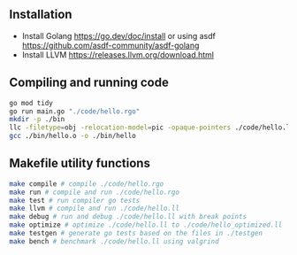 ## Installation

- Install Golang https://go.dev/doc/install or using asdf https://github.com/asdf-community/asdf-golang
- Install LLVM https://releases.llvm.org/download.html

## Compiling and running code
```sh
go mod tidy
go run main.go "./code/hello.rgo"
mkdir -p ./bin
llc -filetype=obj -relocation-model=pic -opaque-pointers ./code/hello.ll -o ./bin/hello.o
gcc ./bin/hello.o -o ./bin/hello
```

## Makefile utility functions

```sh
make compile # compile ./code/hello.rgo
make run # compile and run ./code/hello.rgo
make test # run compiler go tests
make llvm # compile and run ./code/hello.ll
make debug # run and debug ./code/hello.ll with break points
make optimize # optimize ./code/hello.ll to ./code/hello_optimized.ll
make testgen # generate go tests based on the files in ./testgen
make bench # benchmark ./code/hello.ll using valgrind
```
